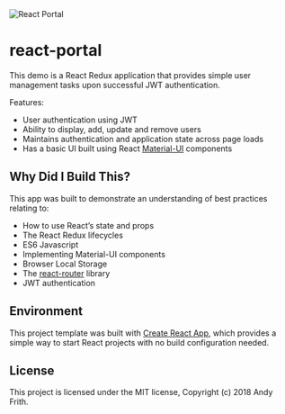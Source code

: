<img src="https://raw.githubusercontent.com/andyfrith/react-portal/master/ReactPortal1.png" alt="React Portal" align="center" />
<br />

# react-portal

This demo is a React Redux application that provides simple user management tasks upon successful JWT authentication.

Features:

* User authentication using JWT
* Ability to display, add, update and remove users
* Maintains authentication and application state across page loads
* Has a basic UI built using React [Material-UI](https://material-ui-next.com/) components

## Why Did I Build This?

This app was built to demonstrate an understanding of best practices relating to:

* How to use React’s state and props
* The React Redux lifecycles
* ES6 Javascript
* Implementing Material-UI components
* Browser Local Storage
* The [react-router](https://reacttraining.com/react-router/) library
* JWT authentication

## Environment

This project template was built with [Create React App](https://github.com/facebookincubator/create-react-app), which provides a simple way to start React projects with no build configuration needed.

## License

This project is licensed under the MIT license, Copyright (c) 2018 Andy Frith.
